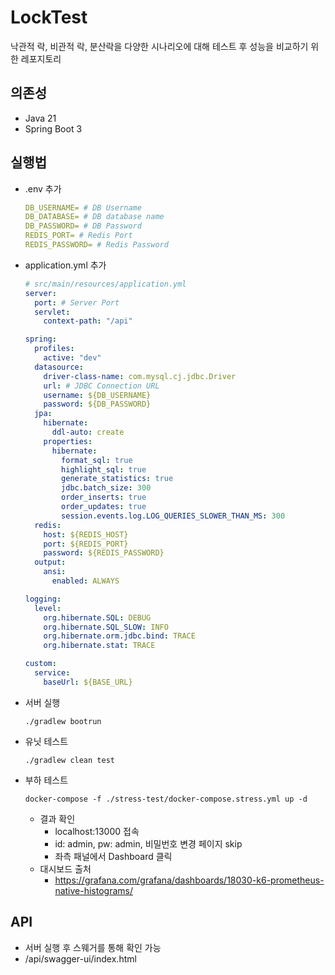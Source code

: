 # LockTest

낙관적 락, 비관적 락, 분산락을 다양한 시나리오에 대해 테스트 후 성능을 비교하기 위한 레포지토리

## 의존성

- Java 21
- Spring Boot 3

## 실행법

- .env 추가
  ```yml
  DB_USERNAME= # DB Username
  DB_DATABASE= # DB database name
  DB_PASSWORD= # DB Password
  REDIS_PORT= # Redis Port
  REDIS_PASSWORD= # Redis Password
  ```

- application.yml 추가
  ```yml
  # src/main/resources/application.yml
  server:
    port: # Server Port
    servlet:
      context-path: "/api"

  spring:
    profiles:
      active: "dev"
    datasource:
      driver-class-name: com.mysql.cj.jdbc.Driver
      url: # JDBC Connection URL
      username: ${DB_USERNAME}
      password: ${DB_PASSWORD}
    jpa:
      hibernate:
        ddl-auto: create
      properties:
        hibernate:
          format_sql: true
          highlight_sql: true
          generate_statistics: true
          jdbc.batch_size: 300
          order_inserts: true
          order_updates: true
          session.events.log.LOG_QUERIES_SLOWER_THAN_MS: 300
    redis:
      host: ${REDIS_HOST}
      port: ${REDIS_PORT}
      password: ${REDIS_PASSWORD}
    output:
      ansi:
        enabled: ALWAYS
  
  logging:
    level:
      org.hibernate.SQL: DEBUG
      org.hibernate.SQL_SLOW: INFO
      org.hibernate.orm.jdbc.bind: TRACE
      org.hibernate.stat: TRACE
  
  custom:
    service:
      baseUrl: ${BASE_URL}

  ```

- 서버 실행
  ```shell
  ./gradlew bootrun
  ```
- 유닛 테스트
  ```shell
  ./gradlew clean test
  ```
- 부하 테스트
  ```shell
  docker-compose -f ./stress-test/docker-compose.stress.yml up -d
  ```
    - 결과 확인
        - localhost:13000 접속
        - id: admin, pw: admin, 비밀번호 변경 페이지 skip
        - 좌측 패널에서 Dashboard 클릭
    - 대시보드 출처
        - https://grafana.com/grafana/dashboards/18030-k6-prometheus-native-histograms/

## API

- 서버 실행 후 스웨거를 통해 확인 가능
- /api/swagger-ui/index.html